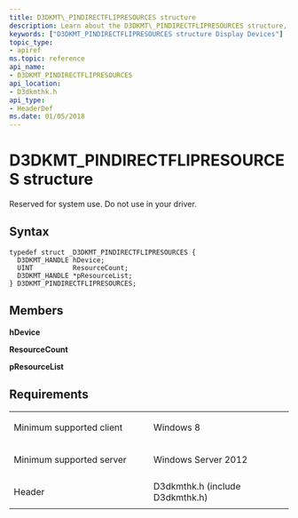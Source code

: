 ```yaml
---
title: D3DKMT\_PINDIRECTFLIPRESOURCES structure
description: Learn about the D3DKMT\_PINDIRECTFLIPRESOURCES structure, which is reserved for system use. Do not use in your driver.
keywords: ["D3DKMT_PINDIRECTFLIPRESOURCES structure Display Devices"]
topic_type:
- apiref
ms.topic: reference
api_name:
- D3DKMT_PINDIRECTFLIPRESOURCES
api_location:
- D3dkmthk.h
api_type:
- HeaderDef
ms.date: 01/05/2018
---
```


# D3DKMT\_PINDIRECTFLIPRESOURCES structure


Reserved for system use. Do not use in your driver.

## Syntax

```ManagedCPlusPlus
typedef struct _D3DKMT_PINDIRECTFLIPRESOURCES {
  D3DKMT_HANDLE hDevice;
  UINT          ResourceCount;
  D3DKMT_HANDLE *pResourceList;
} D3DKMT_PINDIRECTFLIPRESOURCES;
```

## Members

**hDevice**

**ResourceCount**

**pResourceList**

## Requirements

<table>
<colgroup>
<col width="50%" />
<col width="50%" />
</colgroup>
<tbody>
<tr class="odd">
<td align="left"><p>Minimum supported client</p></td>
<td align="left"><p>Windows 8</p></td>
</tr>
<tr class="even">
<td align="left"><p>Minimum supported server</p></td>
<td align="left"><p>Windows Server 2012</p></td>
</tr>
<tr class="odd">
<td align="left"><p>Header</p></td>
<td align="left">D3dkmthk.h (include D3dkmthk.h)</td>
</tr>
</tbody>
</table>

 

 





